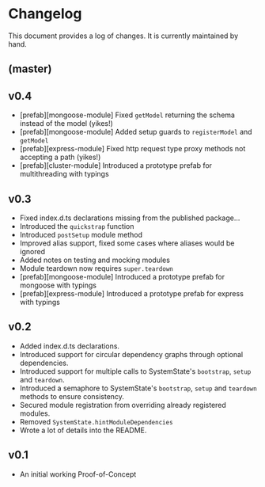 # Changelog

This document provides a log of changes. It is currently maintained by hand.

## (master)

## v0.4

- [prefab][mongoose-module] Fixed `getModel` returning the schema instead of the model (yikes!)
- [prefab][mongoose-module] Added setup guards to `registerModel` and `getModel`
- [prefab][express-module] Fixed http request type proxy methods not accepting a path (yikes!)
- [prefab][cluster-module] Introduced a prototype prefab for multithreading with typings

## v0.3

- Fixed index.d.ts declarations missing from the published package...
- Introduced the `quickstrap` function
- Introduced `postSetup` module method
- Improved alias support, fixed some cases where aliases would be ignored
- Added notes on testing and mocking modules
- Module teardown now requires `super.teardown`
- [prefab][mongoose-module] Introduced a prototype prefab for mongoose with typings
- [prefab][express-module] Introduced a prototype prefab for express with typings

## v0.2

- Added index.d.ts declarations.
- Introduced support for circular dependency graphs through optional dependencies.
- Introduced support for multiple calls to SystemState's `bootstrap`, `setup` and `teardown`.
- Introduced a semaphore to SystemState's `bootstrap`, `setup` and `teardown` methods to ensure consistency.
- Secured module registration from overriding already registered modules.
- Removed `SystemState.hintModuleDependencies`
- Wrote a lot of details into the README.

## v0.1

- An initial working Proof-of-Concept
